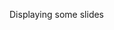 Displaying some slides

<object data="{{ two_models.pdf }}" width="1000" height="1000" type='application/pdf'></object>

